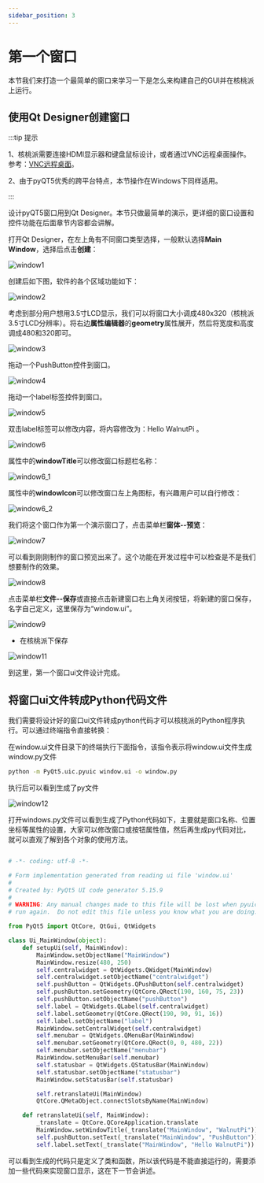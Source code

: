 ```yaml
---
sidebar_position: 3
---
```


# 第一个窗口

本节我们来打造一个最简单的窗口来学习一下是怎么来构建自己的GUI并在核桃派上运行。

## 使用Qt Designer创建窗口

:::tip 提示

1、核桃派需要连接HDMI显示器和键盘鼠标设计，或者通过VNC远程桌面操作。参考：[VNC远程桌面](../os_software/vnc.md)。

2、由于pyQT5优秀的跨平台特点，本节操作在Windows下同样适用。

:::

设计pyQT5窗口用到Qt Designer。本节只做最简单的演示，更详细的窗口设置和控件功能在后面章节内容都会讲解。

打开Qt Designer，在左上角有不同窗口类型选择，一般默认选择**Main Window**，选择后点击**创建**：

![window1](./img/first_window/window1.png)

创建后如下图，软件的各个区域功能如下：

![window2](./img/first_window/window2.png)

考虑到部分用户想用3.5寸LCD显示，我们可以将窗口大小调成480x320（核桃派3.5寸LCD分辨率）。将右边**属性编辑器**的**geometry**属性展开，然后将宽度和高度调成480和320即可。

![window3](./img/first_window/window3.png)

拖动一个PushButton控件到窗口。

![window4](./img/first_window/window4.png)

拖动一个label标签控件到窗口。

![window5](./img/first_window/window5.png)

双击label标签可以修改内容，将内容修改为：Hello WalnutPi 。

![window6](./img/first_window/window6.png)

属性中的**windowTitle**可以修改窗口标题栏名称：

![window6_1](./img/first_window/window6_1.png)

属性中的**windowIcon**可以修改窗口左上角图标，有兴趣用户可以自行修改：

![window6_2](./img/first_window/window6_2.png)

我们将这个窗口作为第一个演示窗口了，点击菜单栏**窗体--预览**：

![window7](./img/first_window/window7.png)

可以看到刚刚制作的窗口预览出来了。这个功能在开发过程中可以检查是不是我们想要制作的效果。

![window8](./img/first_window/window8.png)

点击菜单栏**文件--保存**或直接点击新建窗口右上角关闭按钮，将新建的窗口保存，名字自己定义，这里保存为“window.ui”。

![window9](./img/first_window/window9.png)

- 在核桃派下保存

![window11](./img/first_window/window11.png)

到这里，第一个窗口ui文件设计完成。

## 将窗口ui文件转成Python代码文件

我们需要将设计好的窗口ui文件转成python代码才可以核桃派的Python程序执行。可以通过终端指令直接转换：

在window.ui文件目录下的终端执行下面指令，该指令表示将window.ui文件生成window.py文件

```bash
python -m PyQt5.uic.pyuic window.ui -o window.py
```

执行后可以看到生成了py文件

![window12](./img/first_window/window12.png)

打开windows.py文件可以看到生成了Python代码如下，主要就是窗口名称、位置坐标等属性的设置，大家可以修改窗口或按钮属性值，然后再生成py代码对比，就可以直观了解到各个对象的使用方法。

```python

# -*- coding: utf-8 -*-

# Form implementation generated from reading ui file 'window.ui'
#
# Created by: PyQt5 UI code generator 5.15.9
#
# WARNING: Any manual changes made to this file will be lost when pyuic5 is
# run again.  Do not edit this file unless you know what you are doing.

from PyQt5 import QtCore, QtGui, QtWidgets

class Ui_MainWindow(object):
    def setupUi(self, MainWindow):
        MainWindow.setObjectName("MainWindow")
        MainWindow.resize(480, 250)
        self.centralwidget = QtWidgets.QWidget(MainWindow)
        self.centralwidget.setObjectName("centralwidget")
        self.pushButton = QtWidgets.QPushButton(self.centralwidget)
        self.pushButton.setGeometry(QtCore.QRect(190, 160, 75, 23))
        self.pushButton.setObjectName("pushButton")
        self.label = QtWidgets.QLabel(self.centralwidget)
        self.label.setGeometry(QtCore.QRect(190, 90, 91, 16))
        self.label.setObjectName("label")
        MainWindow.setCentralWidget(self.centralwidget)
        self.menubar = QtWidgets.QMenuBar(MainWindow)
        self.menubar.setGeometry(QtCore.QRect(0, 0, 480, 22))
        self.menubar.setObjectName("menubar")
        MainWindow.setMenuBar(self.menubar)
        self.statusbar = QtWidgets.QStatusBar(MainWindow)
        self.statusbar.setObjectName("statusbar")
        MainWindow.setStatusBar(self.statusbar)

        self.retranslateUi(MainWindow)
        QtCore.QMetaObject.connectSlotsByName(MainWindow)

    def retranslateUi(self, MainWindow):
        _translate = QtCore.QCoreApplication.translate
        MainWindow.setWindowTitle(_translate("MainWindow", "WalnutPi"))
        self.pushButton.setText(_translate("MainWindow", "PushButton"))
        self.label.setText(_translate("MainWindow", "Hello WalnutPi"))
```

可以看到生成的代码只是定义了类和函数，所以该代码是不能直接运行的，需要添加一些代码来实现窗口显示，这在下一节会讲述。
